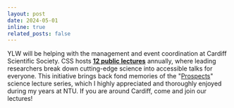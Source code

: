 ```yaml
---
layout: post
date: 2024-05-01
inline: true
related_posts: false
---
```


YLW will be helping with the management and event coordination at Cardiff Scientific Society. CSS hosts [**12 public lectures**](https://www.cardiffscientificsociety.org/programme.htm) annually, where leading researchers break down cutting-edge science into accessible talks for everyone. This initiative brings back fond memories of the "[Prospects](https://youtube.com/channel/UC_hbp-t_rkJ8csJRllMfnzQ?si=VC2y_0l8JuupnE14)" science lecture series, which I highly appreciated and thoroughly enjoyed during my years at NTU. If you are around Cardiff, come and join our lectures!
